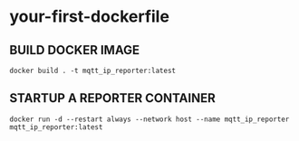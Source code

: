 # your-first-dockerfile

## BUILD DOCKER IMAGE

```
docker build . -t mqtt_ip_reporter:latest
```

## STARTUP A REPORTER CONTAINER

```
docker run -d --restart always --network host --name mqtt_ip_reporter mqtt_ip_reporter:latest
```